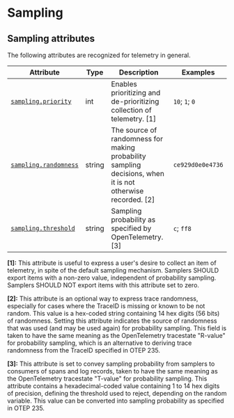 <!--- Hugo front matter used to generate the website version of this page:
linkTitle: Sampling
--->

# Sampling

## Sampling attributes

The following attributes are recognized for telemetry in general.

<!-- semconv registry.sampling(omit_requirement_level) -->
| Attribute  | Type | Description  | Examples  |
|---|---|---|---|
| [`sampling.priority`](../sampling/README.md) | int | Enables prioritizing and de-prioritizing collection of telemetry. [1] | `10`; `1`; `0` |
| [`sampling.randomness`](../sampling/README.md) | string | The source of randomness for making probability sampling decisions, when it is not otherwise recorded. [2] | `ce929d0e0e4736` |
| [`sampling.threshold`](../sampling/README.md) | string | Sampling probability as specified by OpenTelemetry. [3] | `c`; `ff8` |

**[1]:** This attribute is useful to express a user's desire to collect an item of telemetry, in spite of the default sampling mechanism.  Samplers SHOULD export items with a non-zero value, independent of probability sampling. Samplers SHOULD NOT export items with this attribute set to zero.

**[2]:** This attribute is an optional way to express trace randomness, especially for cases where the TraceID is missing or known to be not random.  This value is a hex-coded string containing 14 hex digits (56 bits) of randomness.  Setting this attribute indicates the source of randomness that was used (and may be used again) for probability sampling.  This field is taken to have the same meaning as the OpenTelemetry tracestate "R-value" for probability sampling, which is an alternative to deriving trace randomness from the TraceID specified in OTEP 235.

**[3]:** This attribute is set to convey sampling probability from samplers to consumers of spans and log records, taken to have the same meaning as the OpenTelemetry tracestate "T-value" for probability sampling.  This attribute contains a hexadecimal-coded value containing 1 to 14 hex digits of precision, defining the threshold used to reject, depending on the random variable.  This value can be converted into sampling probability as specified in OTEP 235.
<!-- endsemconv -->
